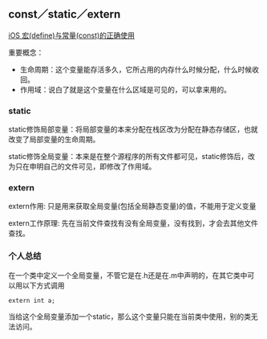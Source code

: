 ## const／static／extern

[iOS 宏(define)与常量(const)的正确使用](https://www.jianshu.com/p/f83335e036b5)

重要概念：

* 生命周期：这个变量能存活多久，它所占用的内存什么时候分配，什么时候收回。
* 作用域：说白了就是这个变量在什么区域是可见的，可以拿来用的。

### static

static修饰局部变量：将局部变量的本来分配在栈区改为分配在静态存储区，也就改变了局部变量的生命周期。

static修饰全局变量：本来是在整个源程序的所有文件都可见，static修饰后，改为只在申明自己的文件可见，即修改了作用域。


### extern

extern作用:
只是用来获取全局变量(包括全局静态变量)的值，不能用于定义变量

extern工作原理:
先在当前文件查找有没有全局变量，没有找到，才会去其他文件查找。

### 个人总结

在一个类中定义一个全局变量，不管它是在.h还是在.m中声明的，在其它类中可以用以下方式调用

	extern int a;

当给这个全局变量添加一个static，那么这个变量只能在当前类中使用，别的类无法访问。






























